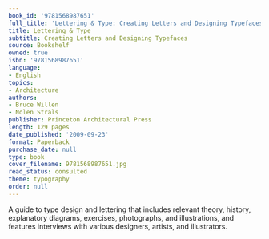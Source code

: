 ```yaml
---
book_id: '9781568987651'
full_title: 'Lettering & Type: Creating Letters and Designing Typefaces'
title: Lettering & Type
subtitle: Creating Letters and Designing Typefaces
source: Bookshelf
owned: true
isbn: '9781568987651'
language:
- English
topics:
- Architecture
authors:
- Bruce Willen
- Nolen Strals
publisher: Princeton Architectural Press
length: 129 pages
date_published: '2009-09-23'
format: Paperback
purchase_date: null
type: book
cover_filename: 9781568987651.jpg
read_status: consulted
theme: typography
order: null
---
```

A guide to type design and lettering that includes relevant theory, history, explanatory diagrams, exercises, photographs, and illustrations, and features interviews with various designers, artists, and illustrators.

